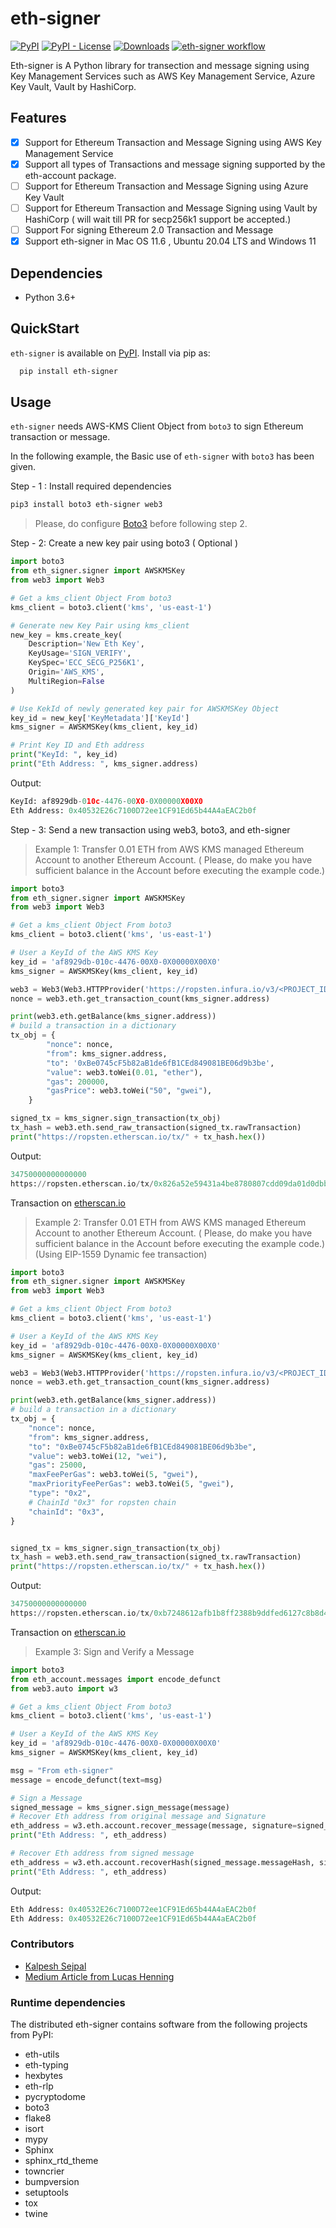 # eth-signer
[![PyPI](https://img.shields.io/pypi/v/eth-signer)](https://pypi.org/project/eth-signer/)
[![PyPI - License](https://img.shields.io/pypi/l/eth-signer)](https://github.com/sejpalkalpesh/eth-signer/blob/main/LICENSE)
[![Downloads](https://pepy.tech/badge/eth-signer)](https://pepy.tech/project/eth-signer)
[![eth-signer workflow](https://github.com/sejpalkalpesh/eth-signer/actions/workflows/python-app.yml/badge.svg?branch=main)](https://github.com/sejpalkalpesh/eth-signer/actions/workflows/python-app.yml)

Eth-signer is A Python library for transection and message signing using Key Management Services such as AWS Key Management Service, Azure Key Vault, Vault by HashiCorp.


## Features 

- [x] Support for Ethereum Transaction and Message Signing using AWS Key Management Service  
- [x] Support all types of Transactions and message signing supported by the eth-account package.
- [ ] Support for Ethereum Transaction and Message Signing using Azure Key Vault
- [ ] Support for Ethereum Transaction and Message Signing using Vault by HashiCorp ( will wait till PR for secp256k1 support be accepted.)
- [ ] Support For signing Ethereum 2.0 Transaction and Message
- [x] Support eth-signer in Mac OS 11.6 , Ubuntu 20.04 LTS and Windows 11 

## Dependencies

- Python 3.6+

## QuickStart

`eth-signer` is available on [PyPI](https://pypi.org/project/eth-signer/). Install via pip as:

```sh
  pip install eth-signer
```

## Usage

`eth-signer` needs AWS-KMS Client Object from `boto3` to sign Ethereum transaction or message.

In the following example, the Basic use of `eth-signer` with `boto3` has been given.

Step - 1 :  Install required dependencies 
```bash 
pip3 install boto3 eth-signer web3
```
> Please, do configure [Boto3](https://boto3.amazonaws.com/v1/documentation/api/latest/guide/quickstart.html) before following step 2. 

Step - 2: Create a new key pair using boto3 ( Optional )
```python
import boto3
from eth_signer.signer import AWSKMSKey
from web3 import Web3

# Get a kms_client Object From boto3
kms_client = boto3.client('kms', 'us-east-1')

# Generate new Key Pair using kms_client
new_key = kms.create_key(
    Description='New Eth Key',
    KeyUsage='SIGN_VERIFY',
    KeySpec='ECC_SECG_P256K1',
    Origin='AWS_KMS',
    MultiRegion=False
)

# Use KekId of newly generated key pair for AWSKMSKey Object
key_id = new_key['KeyMetadata']['KeyId']
kms_signer = AWSKMSKey(kms_client, key_id)

# Print Key ID and Eth address
print("KeyId: ", key_id)
print("Eth Address: ", kms_signer.address)
```
Output:
```python
KeyId: af8929db-010c-4476-00X0-0X00000X00X0
Eth Address: 0x40532E26c7100D72ee1CF91Ed65b44A4aEAC2b0f
```
Step - 3: Send a new transaction using web3, boto3, and eth-signer
> Example 1: Transfer 0.01 ETH from AWS KMS managed Ethereum Account to another Ethereum Account. ( Please, do make you have sufficient balance in the Account before executing the example code.)
```python
import boto3
from eth_signer.signer import AWSKMSKey
from web3 import Web3

# Get a kms_client Object From boto3
kms_client = boto3.client('kms', 'us-east-1')

# User a KeyId of the AWS KMS Key
key_id = 'af8929db-010c-4476-00X0-0X00000X00X0'
kms_signer = AWSKMSKey(kms_client, key_id)

web3 = Web3(Web3.HTTPProvider('https://ropsten.infura.io/v3/<PROJECT_ID>'))
nonce = web3.eth.get_transaction_count(kms_signer.address)

print(web3.eth.getBalance(kms_signer.address))
# build a transaction in a dictionary
tx_obj = {
        "nonce": nonce,
        "from": kms_signer.address,
        "to": '0xBe0745cF5b82aB1de6fB1CEd849081BE06d9b3be',
        "value": web3.toWei(0.01, "ether"),
        "gas": 200000,
        "gasPrice": web3.toWei("50", "gwei"),
    }

signed_tx = kms_signer.sign_transaction(tx_obj)
tx_hash = web3.eth.send_raw_transaction(signed_tx.rawTransaction)
print("https://ropsten.etherscan.io/tx/" + tx_hash.hex())
```
Output:
```python
34750000000000000
https://ropsten.etherscan.io/tx/0x826a52e59431a4be8780807cdd09da01d0dbbb00848fd7c9dff8383869c7372c
```
Transaction on [etherscan.io](https://ropsten.etherscan.io/tx/0x826a52e59431a4be8780807cdd09da01d0dbbb00848fd7c9dff8383869c7372c) 

> Example 2: Transfer 0.01 ETH from AWS KMS managed Ethereum Account to another Ethereum Account. ( Please, do make you have sufficient balance in the Account before executing the example code.) (Using EIP-1559 Dynamic fee transaction)
```python
import boto3
from eth_signer.signer import AWSKMSKey
from web3 import Web3

# Get a kms_client Object From boto3
kms_client = boto3.client('kms', 'us-east-1')

# User a KeyId of the AWS KMS Key
key_id = 'af8929db-010c-4476-00X0-0X00000X00X0'
kms_signer = AWSKMSKey(kms_client, key_id)

web3 = Web3(Web3.HTTPProvider('https://ropsten.infura.io/v3/<PROJECT_ID>'))
nonce = web3.eth.get_transaction_count(kms_signer.address)

print(web3.eth.getBalance(kms_signer.address))
# build a transaction in a dictionary
tx_obj = {
    "nonce": nonce,
    "from": kms_signer.address,
    "to": "0xBe0745cF5b82aB1de6fB1CEd849081BE06d9b3be",
    "value": web3.toWei(12, "wei"),
    "gas": 25000,
    "maxFeePerGas": web3.toWei(5, "gwei"),
    "maxPriorityFeePerGas": web3.toWei(5, "gwei"),
    "type": "0x2",
    # ChainId "0x3" for ropsten chain 
    "chainId": "0x3",
}


signed_tx = kms_signer.sign_transaction(tx_obj)
tx_hash = web3.eth.send_raw_transaction(signed_tx.rawTransaction)
print("https://ropsten.etherscan.io/tx/" + tx_hash.hex())
```
Output:
```python
34750000000000000
https://ropsten.etherscan.io/tx/0xb7248612afb1b8ff2388b9ddfed6127c8b8d4e6dcc609816fd421cd6c1e8b3f1
```
Transaction on [etherscan.io](https://ropsten.etherscan.io/tx/0xb7248612afb1b8ff2388b9ddfed6127c8b8d4e6dcc609816fd421cd6c1e8b3f1) 


> Example 3: Sign and Verify a Message
```python
import boto3
from eth_account.messages import encode_defunct
from web3.auto import w3

# Get a kms_client Object From boto3
kms_client = boto3.client('kms', 'us-east-1')

# User a KeyId of the AWS KMS Key
key_id = 'af8929db-010c-4476-00X0-0X00000X00X0'
kms_signer = AWSKMSKey(kms_client, key_id)

msg = "From eth-signer"
message = encode_defunct(text=msg)

# Sign a Message
signed_message = kms_signer.sign_message(message)
# Recover Eth address from original message and Signature
eth_address = w3.eth.account.recover_message(message, signature=signed_message.signature)
print("Eth Address: ", eth_address)

# Recover Eth address from signed message
eth_address = w3.eth.account.recoverHash(signed_message.messageHash, signature=signed_message.signature)
print("Eth Address: ", eth_address)

```
Output:
```python
Eth Address: 0x40532E26c7100D72ee1CF91Ed65b44A4aEAC2b0f
Eth Address: 0x40532E26c7100D72ee1CF91Ed65b44A4aEAC2b0f
```


### Contributors
 
* [Kalpesh Sejpal](https://github.com/sejpalkalpesh/)
* [Medium Article from Lucas Henning](https://luhenning.medium.com/the-dark-side-of-the-elliptic-curve-signing-ethereum-transactions-with-aws-kms-in-javascript-83610d9a6f81)

### Runtime dependencies
The distributed eth-signer contains software from the following projects from PyPI:

* eth-utils
* eth-typing
* hexbytes
* eth-rlp
* pycryptodome
* boto3
* flake8
* isort
* mypy
* Sphinx
* sphinx_rtd_theme
* towncrier
* bumpversion
* setuptools
* tox
* twine
